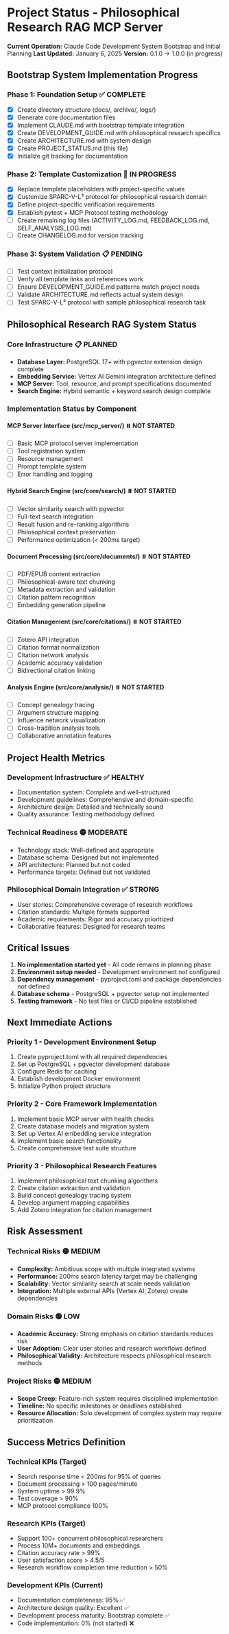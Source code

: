 # Project Status - Philosophical Research RAG MCP Server

**Current Operation:** Claude Code Development System Bootstrap and Initial Planning
**Last Updated:** January 6, 2025
**Version:** 0.1.0 → 1.0.0 (in progress)

## Bootstrap System Implementation Progress

### Phase 1: Foundation Setup ✅ COMPLETE
- [x] Create directory structure (docs/, archive/, logs/)
- [x] Generate core documentation files
- [x] Implement CLAUDE.md with bootstrap template integration
- [x] Create DEVELOPMENT_GUIDE.md with philosophical research specifics
- [x] Create ARCHITECTURE.md with system design
- [x] Create PROJECT_STATUS.md (this file)
- [x] Initialize git tracking for documentation

### Phase 2: Template Customization 🔄 IN PROGRESS
- [x] Replace template placeholders with project-specific values
- [x] Customize SPARC-V-L³ protocol for philosophical research domain
- [x] Define project-specific verification requirements
- [x] Establish pytest + MCP Protocol testing methodology
- [ ] Create remaining log files (ACTIVITY_LOG.md, FEEDBACK_LOG.md, SELF_ANALYSIS_LOG.md)
- [ ] Create CHANGELOG.md for version tracking

### Phase 3: System Validation 📋 PENDING
- [ ] Test context initialization protocol
- [ ] Verify all template links and references work
- [ ] Ensure DEVELOPMENT_GUIDE.md patterns match project needs
- [ ] Validate ARCHITECTURE.md reflects actual system design
- [ ] Test SPARC-V-L³ protocol with sample philosophical research task

## Philosophical Research RAG System Status

### Core Infrastructure 📋 PLANNED
- **Database Layer:** PostgreSQL 17+ with pgvector extension design complete
- **Embedding Service:** Vertex AI Gemini integration architecture defined
- **MCP Server:** Tool, resource, and prompt specifications documented
- **Search Engine:** Hybrid semantic + keyword search design complete

### Implementation Status by Component

#### MCP Server Interface (src/mcp_server/) ⏸️ NOT STARTED
- [ ] Basic MCP protocol server implementation
- [ ] Tool registration system
- [ ] Resource management
- [ ] Prompt template system
- [ ] Error handling and logging

#### Hybrid Search Engine (src/core/search/) ⏸️ NOT STARTED  
- [ ] Vector similarity search with pgvector
- [ ] Full-text search integration
- [ ] Result fusion and re-ranking algorithms
- [ ] Philosophical context preservation
- [ ] Performance optimization (< 200ms target)

#### Document Processing (src/core/documents/) ⏸️ NOT STARTED
- [ ] PDF/EPUB content extraction
- [ ] Philosophical-aware text chunking
- [ ] Metadata extraction and validation
- [ ] Citation pattern recognition
- [ ] Embedding generation pipeline

#### Citation Management (src/core/citations/) ⏸️ NOT STARTED
- [ ] Zotero API integration
- [ ] Citation format normalization
- [ ] Citation network analysis
- [ ] Academic accuracy validation
- [ ] Bidirectional citation linking

#### Analysis Engine (src/core/analysis/) ⏸️ NOT STARTED
- [ ] Concept genealogy tracing
- [ ] Argument structure mapping
- [ ] Influence network visualization
- [ ] Cross-tradition analysis tools
- [ ] Collaborative annotation features

## Project Health Metrics

### Development Infrastructure ✅ HEALTHY
- Documentation system: Complete and well-structured
- Development guidelines: Comprehensive and domain-specific
- Architecture design: Detailed and technically sound
- Quality assurance: Testing methodology defined

### Technical Readiness 🟡 MODERATE
- Technology stack: Well-defined and appropriate
- Database schema: Designed but not implemented
- API architecture: Planned but not coded
- Performance targets: Defined but not validated

### Philosophical Domain Integration ✅ STRONG
- User stories: Comprehensive coverage of research workflows
- Citation standards: Multiple formats supported
- Academic requirements: Rigor and accuracy prioritized
- Collaborative features: Designed for research teams

## Critical Issues
1. **No implementation started yet** - All code remains in planning phase
2. **Environment setup needed** - Development environment not configured
3. **Dependency management** - pyproject.toml and package dependencies not defined
4. **Database schema** - PostgreSQL + pgvector setup not implemented
5. **Testing framework** - No test files or CI/CD pipeline established

## Next Immediate Actions

### Priority 1 - Development Environment Setup
1. Create pyproject.toml with all required dependencies
2. Set up PostgreSQL + pgvector development database
3. Configure Redis for caching
4. Establish development Docker environment
5. Initialize Python project structure

### Priority 2 - Core Framework Implementation  
1. Implement basic MCP server with health checks
2. Create database models and migration system
3. Set up Vertex AI embedding service integration
4. Implement basic search functionality
5. Create comprehensive test suite structure

### Priority 3 - Philosophical Research Features
1. Implement philosophical text chunking algorithms
2. Create citation extraction and validation
3. Build concept genealogy tracing system
4. Develop argument mapping capabilities
5. Add Zotero integration for citation management

## Risk Assessment

### Technical Risks 🟡 MEDIUM
- **Complexity:** Ambitious scope with multiple integrated systems
- **Performance:** 200ms search latency target may be challenging
- **Scalability:** Vector similarity search at scale needs validation
- **Integration:** Multiple external APIs (Vertex AI, Zotero) create dependencies

### Domain Risks 🟢 LOW
- **Academic Accuracy:** Strong emphasis on citation standards reduces risk
- **User Adoption:** Clear user stories and research workflows defined
- **Philosophical Validity:** Architecture respects philosophical research methods

### Project Risks 🟡 MEDIUM
- **Scope Creep:** Feature-rich system requires disciplined implementation
- **Timeline:** No specific milestones or deadlines established
- **Resource Allocation:** Solo development of complex system may require prioritization

## Success Metrics Definition

### Technical KPIs (Target)
- Search response time < 200ms for 95% of queries
- Document processing > 100 pages/minute  
- System uptime > 99.9%
- Test coverage > 90%
- MCP protocol compliance 100%

### Research KPIs (Target)
- Support 100+ concurrent philosophical researchers
- Process 10M+ documents and embeddings
- Citation accuracy rate > 99%
- User satisfaction score > 4.5/5
- Research workflow completion time reduction > 50%

### Development KPIs (Current)
- Documentation completeness: 95% ✅
- Architecture design quality: Excellent ✅
- Development process maturity: Bootstrap complete ✅
- Code implementation: 0% (not started) ❌